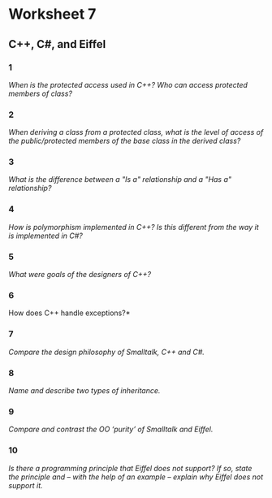 # Worksheet 7

## C++, C#, and Eiffel

### 1

*When is the protected access used in C++? Who can access protected members of
class?*



### 2

*When deriving a class from a protected class, what is the level of access of the
public/protected members of the base class in the derived class?*



### 3

*What is the difference between a "Is a" relationship and a "Has a" relationship?*



### 4

*How is polymorphism implemented in C++? Is this different from the way it is
implemented in C#?*



### 5

*What were goals of the designers of C++?*



### 6

How does C++ handle exceptions?*



### 7

*Compare the design philosophy of Smalltalk, C++ and C#.*



### 8

*Name and describe two types of inheritance.*



### 9

*Compare and contrast the OO ‘purity’ of Smalltalk and Eiffel.*



### 10

*Is there a programming principle that Eiffel does not support? If so, state the
principle and – with the help of an example – explain why Eiffel does not
support it.*


